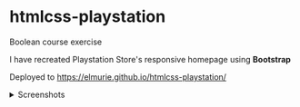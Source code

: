 # htmlcss-playstation

Boolean course exercise 

I have recreated Playstation Store's responsive homepage using **Bootstrap**

Deployed to https://elmurie.github.io/htmlcss-playstation/

<details>
  <summary>Screenshots</summary>
  <img src="https://i.imgur.com/H4tAUIC.png" name="1">
  <img src="https://i.imgur.com/fFbQAlI.png" name="2">
  <img src="https://i.imgur.com/yKw5nUj.png" name="3">
</details>

